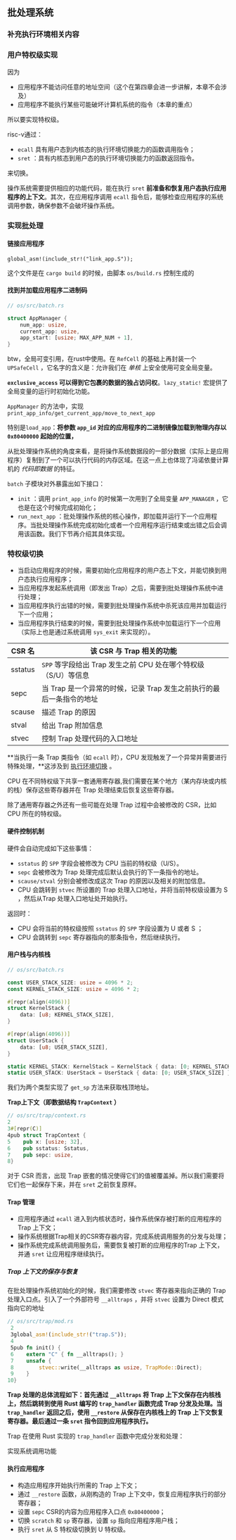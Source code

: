 ## 批处理系统

### 补充执行环境相关内容

### 用户特权级实现

因为

- 应用程序不能访问任意的地址空间（这个在第四章会进一步讲解，本章不会涉及）
- 应用程序不能执行某些可能破坏计算机系统的指令（本章的重点）

所以要实现特权级。

risc-v通过：

- `ecall` 具有用户态到内核态的执行环境切换能力的函数调用指令；
- `sret` ：具有内核态到用户态的执行环境切换能力的函数返回指令。

来切换。

操作系统需要提供相应的功能代码，能在执行 `sret` **前准备和恢复用户态执行应用程序的上下文**。其次，在应用程序调用 `ecall` 指令后，能够检查应用程序的系统调用参数，确保参数不会破坏操作系统。

### 实现批处理

#### 链接应用程序

```
global_asm!(include_str!("link_app.S"));
```

这个文件是在 `cargo build` 的时候，由脚本 `os/build.rs` 控制生成的

#### 找到并加载应用程序二进制码

```rust
// os/src/batch.rs

struct AppManager {
    num_app: usize,
    current_app: usize,
    app_start: [usize; MAX_APP_NUM + 1],
}
```

btw，全局可变引用，在rust中使用。在 `RefCell` 的基础上再封装一个 `UPSafeCell` ，它名字的含义是：允许我们在 *单核* 上安全使用可变全局变量。

**`exclusive_access` 可以得到它包裹的数据的独占访问权**。`lazy_static!` 宏提供了全局变量的运行时初始化功能。

`AppManager` 的方法中，实现`print_app_info/get_current_app/move_to_next_app`

特别是`load_app`：**将参数 `app_id` 对应的应用程序的二进制镜像加载到物理内存以 `0x80400000` 起始的位置，**

从批处理操作系统的角度来看，是将操作系统数据段的一部分数据（实际上是应用程序）复制到了一个可以执行代码的内存区域。在这一点上也体现了冯诺依曼计算机的 *代码即数据* 的特征。

`batch` 子模块对外暴露出如下接口：

- `init` ：调用 `print_app_info` 的时候第一次用到了全局变量 `APP_MANAGER` ，它也是在这个时候完成初始化；
- `run_next_app` ：批处理操作系统的核心操作，即加载并运行下一个应用程序。当批处理操作系统完成初始化或者一个应用程序运行结束或出错之后会调用该函数。我们下节再介绍其具体实现。

### 特权级切换

- 当启动应用程序的时候，需要初始化应用程序的用户态上下文，并能切换到用户态执行应用程序；
- 当应用程序发起系统调用（即发出 Trap）之后，需要到批处理操作系统中进行处理；
- 当应用程序执行出错的时候，需要到批处理操作系统中杀死该应用并加载运行下一个应用；
- 当应用程序执行结束的时候，需要到批处理操作系统中加载运行下一个应用（实际上也是通过系统调用 `sys_exit` 来实现的）。

| CSR 名  | 该 CSR 与 Trap 相关的功能                                    |
| ------- | ------------------------------------------------------------ |
| sstatus | `SPP` 等字段给出 Trap 发生之前 CPU 处在哪个特权级（S/U）等信息 |
| sepc    | 当 Trap 是一个异常的时候，记录 Trap 发生之前执行的最后一条指令的地址 |
| scause  | 描述 Trap 的原因                                             |
| stval   | 给出 Trap 附加信息                                           |
| stvec   | 控制 Trap 处理代码的入口地址                                 |

**当执行一条 Trap 类指令（如 `ecall` 时），CPU 发现触发了一个异常并需要进行特殊处理，**这涉及到 [执行环境切换](https://rcore-os.cn/rCore-Tutorial-Book-v3/chapter0/3os-hw-abstract.html#term-ee-switch) 。

CPU 在不同特权级下共享一套通用寄存器,我们需要在某个地方（某内存块或内核的栈）保存这些寄存器并在 Trap 处理结束后恢复这些寄存器。

除了通用寄存器之外还有一些可能在处理 Trap 过程中会被修改的 CSR，比如 CPU 所在的特权级。

#### 硬件控制机制

硬件会自动完成如下这些事情：

- `sstatus` 的 `SPP` 字段会被修改为 CPU 当前的特权级（U/S）。
- `sepc` 会被修改为 Trap 处理完成后默认会执行的下一条指令的地址。
- `scause/stval` 分别会被修改成这次 Trap 的原因以及相关的附加信息。
- CPU 会跳转到 `stvec` 所设置的 Trap 处理入口地址，并将当前特权级设置为 S ，然后从Trap 处理入口地址处开始执行。

返回时：

- CPU 会将当前的特权级按照 `sstatus` 的 `SPP` 字段设置为 U 或者 S ；
- CPU 会跳转到 `sepc` 寄存器指向的那条指令，然后继续执行。

#### 用户栈与内核栈

```rust
// os/src/batch.rs

const USER_STACK_SIZE: usize = 4096 * 2;
const KERNEL_STACK_SIZE: usize = 4096 * 2;

#[repr(align(4096))]
struct KernelStack {
    data: [u8; KERNEL_STACK_SIZE],
}

#[repr(align(4096))]
struct UserStack {
    data: [u8; USER_STACK_SIZE],
}

static KERNEL_STACK: KernelStack = KernelStack { data: [0; KERNEL_STACK_SIZE] };
static USER_STACK: UserStack = UserStack { data: [0; USER_STACK_SIZE] };
```

我们为两个类型实现了 `get_sp` 方法来获取栈顶地址。

**Trap上下文（即数据结构 `TrapContext` ）**

```rust
// os/src/trap/context.rs
2
3#[repr(C)]
4pub struct TrapContext {
5    pub x: [usize; 32],
6    pub sstatus: Sstatus,
7    pub sepc: usize,
8}
```

对于 CSR 而言，出现 Trap 嵌套的情况使得它们的值被覆盖掉。所以我们需要将它们也一起保存下来，并在 `sret` 之前恢复原样。

#### Trap 管理

- 应用程序通过 `ecall` 进入到内核状态时，操作系统保存被打断的应用程序的 Trap 上下文；
- 操作系统根据Trap相关的CSR寄存器内容，完成系统调用服务的分发与处理；
- 操作系统完成系统调用服务后，需要恢复被打断的应用程序的Trap 上下文，并通 `sret` 让应用程序继续执行。

##### Trap 上下文的保存与恢复

在批处理操作系统初始化的时候，我们需要修改 `stvec` 寄存器来指向正确的 Trap 处理入口点。引入了一个外部符号 `__alltraps` ，并将 `stvec` 设置为 Direct 模式指向它的地址

```rust
// os/src/trap/mod.rs
 2
 3global_asm!(include_str!("trap.S"));
 4
 5pub fn init() {
 6    extern "C" { fn __alltraps(); }
 7    unsafe {
 8        stvec::write(__alltraps as usize, TrapMode::Direct);
 9    }
10}
```

**Trap 处理的总体流程如下：首先通过 `__alltraps` 将 Trap 上下文保存在内核栈上，然后跳转到使用 Rust 编写的 `trap_handler` 函数完成 Trap 分发及处理。当 `trap_handler` 返回之后，使用 `__restore` 从保存在内核栈上的 Trap 上下文恢复寄存器。最后通过一条 `sret` 指令回到应用程序执行。**

Trap 在使用 Rust 实现的 `trap_handler` 函数中完成分发和处理：

实现系统调用功能

#### 执行应用程序

- 构造应用程序开始执行所需的 Trap 上下文；
- 通过 `__restore` 函数，从刚构造的 Trap 上下文中，恢复应用程序执行的部分寄存器；
- 设置 `sepc` CSR的内容为应用程序入口点 `0x80400000`；
- 切换 `scratch` 和 `sp` 寄存器，设置 `sp` 指向应用程序用户栈；
- 执行 `sret` 从 S 特权级切换到 U 特权级。